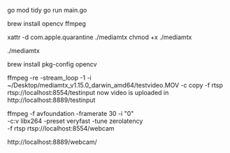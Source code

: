 <!-- for starting go server -->
go mod tidy
go run main.go
<!-- Worker running on port 8080 -->
<!--  -->

<!-- for system -->
<!-- Install system deps (macOS) -->
brew install opencv ffmpeg
<!--  -->


<!-- Run this in the folder where you extracted mediamtx: -->
xattr -d com.apple.quarantine ./mediamtx
chmod +x ./mediamtx

./mediamtx


brew install pkg-config opencv

ffmpeg -re -stream_loop -1 -i ~/Desktop/mediamtx_v1.15.0_darwin_amd64/testvideo.MOV -c copy -f rtsp rtsp://localhost:8554/testinput
now video is uploaded in http://localhost:8889/testinput

<!-- now i can use webcam -->
ffmpeg -f avfoundation -framerate 30 -i "0" \
  -c:v libx264 -preset veryfast -tune zerolatency \
  -f rtsp rtsp://localhost:8554/webcam

http://localhost:8889/webcam/
  <!--  -->
